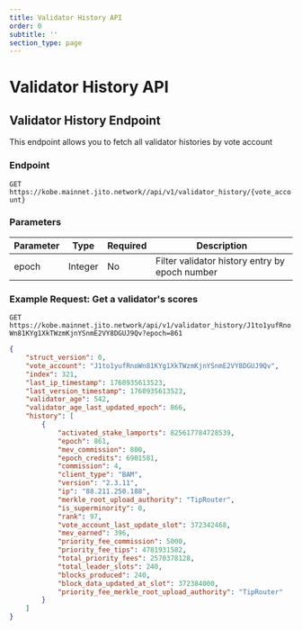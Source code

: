 ```yaml
---
title: Validator History API
order: 0
subtitle: ''
section_type: page
---
```


# Validator History API

## Validator History Endpoint

This endpoint allows you to fetch all validator histories by vote account

### Endpoint

`GET https://kobe.mainnet.jito.network//api/v1/validator_history/{vote_account}`

### Parameters

| Parameter    | Type    | Required | Description                                         |
| ------------ | ------- | -------- | --------------------------------------------------- |
| epoch        | Integer | No       | Filter validator history entry by epoch number      |


### Example Request: Get a validator's scores

`GET https://kobe.mainnet.jito.network/api/v1/validator_history/J1to1yufRnoWn81KYg1XkTWzmKjnYSnmE2VY8DGUJ9Qv?epoch=861`

```json
{
    "struct_version": 0,
    "vote_account": "J1to1yufRnoWn81KYg1XkTWzmKjnYSnmE2VY8DGUJ9Qv",
    "index": 321,
    "last_ip_timestamp": 1760935613523,
    "last_version_timestamp": 1760935613523,
    "validator_age": 542,
    "validator_age_last_updated_epoch": 866,
    "history": [
        {
            "activated_stake_lamports": 825617784728539,
            "epoch": 861,
            "mev_commission": 800,
            "epoch_credits": 6901581,
            "commission": 4,
            "client_type": "BAM",
            "version": "2.3.11",
            "ip": "88.211.250.188",
            "merkle_root_upload_authority": "TipRouter",
            "is_superminority": 0,
            "rank": 97,
            "vote_account_last_update_slot": 372342468,
            "mev_earned": 396,
            "priority_fee_commission": 5000,
            "priority_fee_tips": 4781931582,
            "total_priority_fees": 2570378128,
            "total_leader_slots": 240,
            "blocks_produced": 240,
            "block_data_updated_at_slot": 372384000,
            "priority_fee_merkle_root_upload_authority": "TipRouter"
        }
    ]
}
```
